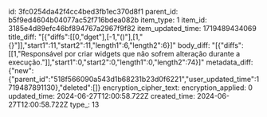id: 3fc0254da42f4cc4bed3fb1ec370d8f1
parent_id: b5f9ed4604b04077ac52f716bdea082b
item_type: 1
item_id: 3185e4d89efc46bf894767a2967f9f82
item_updated_time: 1719489434069
title_diff: "[{\"diffs\":[[0,\"dget\"],[-1,\"()\"],[1,\"{}\"]],\"start1\":11,\"start2\":11,\"length1\":6,\"length2\":6}]"
body_diff: "[{\"diffs\":[[1,\"Responsável por criar widgets que não sofrem alteração durante a execução.\"]],\"start1\":0,\"start2\":0,\"length1\":0,\"length2\":74}]"
metadata_diff: {"new":{"parent_id":"518f566090a543d1b68231b23d0f6221","user_updated_time":1719487891130},"deleted":[]}
encryption_cipher_text: 
encryption_applied: 0
updated_time: 2024-06-27T12:00:58.722Z
created_time: 2024-06-27T12:00:58.722Z
type_: 13
